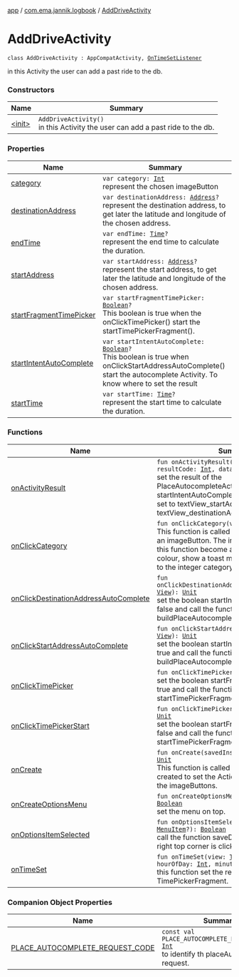 [app](../../index.md) / [com.ema.jannik.logbook](../index.md) / [AddDriveActivity](./index.md)

# AddDriveActivity

`class AddDriveActivity : AppCompatActivity, `[`OnTimeSetListener`](https://developer.android.com/reference/android/app/TimePickerDialog/OnTimeSetListener.html)

in this Activity the user can add a past ride to the db.

### Constructors

| Name | Summary |
|---|---|
| [&lt;init&gt;](-init-.md) | `AddDriveActivity()`<br>in this Activity the user can add a past ride to the db. |

### Properties

| Name | Summary |
|---|---|
| [category](category.md) | `var category: `[`Int`](https://kotlinlang.org/api/latest/jvm/stdlib/kotlin/-int/index.html)<br>represent the chosen imageButton |
| [destinationAddress](destination-address.md) | `var destinationAddress: `[`Address`](https://developer.android.com/reference/android/location/Address.html)`?`<br>represent the destination address, to get later the latitude and longitude of the chosen address. |
| [endTime](end-time.md) | `var endTime: `[`Time`](https://developer.android.com/reference/java/sql/Time.html)`?`<br>represent the end time to calculate the duration. |
| [startAddress](start-address.md) | `var startAddress: `[`Address`](https://developer.android.com/reference/android/location/Address.html)`?`<br>represent the start address, to get later the latitude and longitude of the chosen address. |
| [startFragmentTimePicker](start-fragment-time-picker.md) | `var startFragmentTimePicker: `[`Boolean`](https://kotlinlang.org/api/latest/jvm/stdlib/kotlin/-boolean/index.html)`?`<br>This boolean is true when the onClickTimePicker() start the startTimePickerFragment(). |
| [startIntentAutoComplete](start-intent-auto-complete.md) | `var startIntentAutoComplete: `[`Boolean`](https://kotlinlang.org/api/latest/jvm/stdlib/kotlin/-boolean/index.html)`?`<br>This boolean is true when onClickStartAddressAutoComplete() start the autocomplete Activity. To know where to set the result |
| [startTime](start-time.md) | `var startTime: `[`Time`](https://developer.android.com/reference/java/sql/Time.html)`?`<br>represent the start time to calculate the duration. |

### Functions

| Name | Summary |
|---|---|
| [onActivityResult](on-activity-result.md) | `fun onActivityResult(requestCode: `[`Int`](https://kotlinlang.org/api/latest/jvm/stdlib/kotlin/-int/index.html)`, resultCode: `[`Int`](https://kotlinlang.org/api/latest/jvm/stdlib/kotlin/-int/index.html)`, data: `[`Intent`](https://developer.android.com/reference/android/content/Intent.html)`?): `[`Unit`](https://kotlinlang.org/api/latest/jvm/stdlib/kotlin/-unit/index.html)<br>set the result of the PlaceAutocompleteActivity. When the boolean startIntentAutoComplete is true the result is set to textView_startAddress otherwise to textView_destinationAddress. |
| [onClickCategory](on-click-category.md) | `fun onClickCategory(view: `[`View`](https://developer.android.com/reference/android/view/View.html)`): `[`Unit`](https://kotlinlang.org/api/latest/jvm/stdlib/kotlin/-unit/index.html)<br>This function is called when the user click on an imageButton. The imageButton who call this function become a different background colour, show a toast message and set an value to the integer category |
| [onClickDestinationAddressAutoComplete](on-click-destination-address-auto-complete.md) | `fun onClickDestinationAddressAutoComplete(view: `[`View`](https://developer.android.com/reference/android/view/View.html)`): `[`Unit`](https://kotlinlang.org/api/latest/jvm/stdlib/kotlin/-unit/index.html)<br>set the boolean startIntentAutoComplete to false and call the function buildPlaceAutocompleteIntent() |
| [onClickStartAddressAutoComplete](on-click-start-address-auto-complete.md) | `fun onClickStartAddressAutoComplete(view: `[`View`](https://developer.android.com/reference/android/view/View.html)`): `[`Unit`](https://kotlinlang.org/api/latest/jvm/stdlib/kotlin/-unit/index.html)<br>set the boolean startIntentAutoComplete to true and call the function buildPlaceAutocompleteIntent() |
| [onClickTimePicker](on-click-time-picker.md) | `fun onClickTimePicker(view: `[`View`](https://developer.android.com/reference/android/view/View.html)`): `[`Unit`](https://kotlinlang.org/api/latest/jvm/stdlib/kotlin/-unit/index.html)<br>set the boolean startFragmentTimePicker to true and call the function startTimePickerFragment() |
| [onClickTimePickerStart](on-click-time-picker-start.md) | `fun onClickTimePickerStart(view: `[`View`](https://developer.android.com/reference/android/view/View.html)`): `[`Unit`](https://kotlinlang.org/api/latest/jvm/stdlib/kotlin/-unit/index.html)<br>set the boolean startFragmentTimePicker to false and call the function startTimePickerFragment() |
| [onCreate](on-create.md) | `fun onCreate(savedInstanceState: `[`Bundle`](https://developer.android.com/reference/android/os/Bundle.html)`?): `[`Unit`](https://kotlinlang.org/api/latest/jvm/stdlib/kotlin/-unit/index.html)<br>This function is called when the activity is created to set the ActionBar, TimePicker and the imageButtons. |
| [onCreateOptionsMenu](on-create-options-menu.md) | `fun onCreateOptionsMenu(menu: `[`Menu`](https://developer.android.com/reference/android/view/Menu.html)`?): `[`Boolean`](https://kotlinlang.org/api/latest/jvm/stdlib/kotlin/-boolean/index.html)<br>set the menu on top. |
| [onOptionsItemSelected](on-options-item-selected.md) | `fun onOptionsItemSelected(item: `[`MenuItem`](https://developer.android.com/reference/android/view/MenuItem.html)`?): `[`Boolean`](https://kotlinlang.org/api/latest/jvm/stdlib/kotlin/-boolean/index.html)<br>call the function saveDrive() when save in the right top corner is clicked. |
| [onTimeSet](on-time-set.md) | `fun onTimeSet(view: `[`TimePicker`](https://developer.android.com/reference/android/widget/TimePicker.html)`?, hourOfDay: `[`Int`](https://kotlinlang.org/api/latest/jvm/stdlib/kotlin/-int/index.html)`, minute: `[`Int`](https://kotlinlang.org/api/latest/jvm/stdlib/kotlin/-int/index.html)`): `[`Unit`](https://kotlinlang.org/api/latest/jvm/stdlib/kotlin/-unit/index.html)<br>this function set the result from the TimePickerFragment. |

### Companion Object Properties

| Name | Summary |
|---|---|
| [PLACE_AUTOCOMPLETE_REQUEST_CODE](-p-l-a-c-e_-a-u-t-o-c-o-m-p-l-e-t-e_-r-e-q-u-e-s-t_-c-o-d-e.md) | `const val PLACE_AUTOCOMPLETE_REQUEST_CODE: `[`Int`](https://kotlinlang.org/api/latest/jvm/stdlib/kotlin/-int/index.html)<br>to identify th placeAutocomplete request. |
